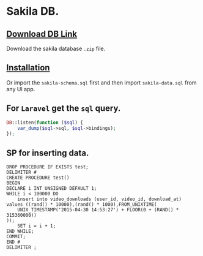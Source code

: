 # Sakila DB.

## [Download DB Link](https://dev.mysql.com/doc/index-other.html)

Download the sakila database `.zip` file.

## [Installation](https://dev.mysql.com/doc/sakila/en/sakila-installation.html)

Or import the `sakila-schema.sql` first and then import `sakila-data.sql` from any UI app.

## For `Laravel` get the `sql` query.

```php
DB::listen(function ($sql) {
    var_dump($sql->sql, $sql->bindings);
});
```

## SP for inserting data.

```mysql
DROP PROCEDURE IF EXISTS test;
DELIMITER #
CREATE PROCEDURE test()
BEGIN
DECLARE i INT UNSIGNED DEFAULT 1;
WHILE i < 100000 DO
    insert into video_downloads (user_id, video_id, download_at) values ((rand() * 10000),(rand() * 1000),FROM_UNIXTIME(
    UNIX_TIMESTAMP('2015-04-30 14:53:27') + FLOOR(0 + (RAND() * 315360000))
));
    SET i = i + 1;
END WHILE;
COMMIT;
END #
DELIMITER ;
```

